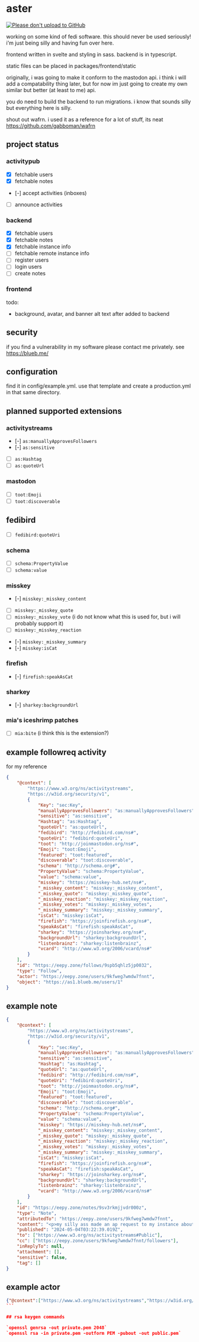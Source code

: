 # aster

[![Please don't upload to GitHub](https://nogithub.codeberg.page/badge.svg)](https://nogithub.codeberg.page)

working on some kind of fedi software.
this should never be used seriously! i'm just being silly and having fun over here.

frontend written in svelte and styling in sass. backend is in typescript.

static files can be placed in packages/frontend/static

originally, i was going to make it conform to the mastodon api. i think i will add a compatability thing later, but for now im just going to create my own similar but better (at least to me) api.

you do need to build the backend to run migrations. i know that sounds silly but everything here is silly.

shout out wafrn. i used it as a reference for a lot of stuff, its neat
https://github.com/gabboman/wafrn

## project status

### activitypub

-   [x] fetchable users
-   [x] fetchable notes
-   [-] accept activities (inboxes)
-   [ ] announce activities

### backend

-   [x] fetchable users
-   [x] fetchable notes
-   [x] fetchable instance info
-   [ ] fetchable remote instance info
-   [ ] register users
-   [ ] login users
-   [ ] create notes

### frontend

todo:

-   background, avatar, and banner alt text after added to backend

## security

if you find a vulnerability in my software please contact me privately. see https://blueb.me/

## configuration

find it in config/example.yml.
use that template and create a production.yml in that same directory.

## planned supported extensions

### activitystreams

-   [-] `as:manuallyApprovesFollowers`
-   [-] `as:sensitive`
-   [ ] `as:Hashtag`
-   [ ] `as:quoteUrl`

### mastodon

-   [ ] `toot:Emoji`
-   [ ] `toot:discoverable`

## fedibird

-   [ ] `fedibird:quoteUri`

### schema

-   [ ] `schema:PropertyValue`
-   [ ] `schema:value`

### misskey

-   [-] `misskey:_misskey_content`
-   [ ] `misskey:_misskey_quote`
-   [ ] `misskey:_misskey_vote` (i do not know what this is used for, but i will probably support it)
-   [ ] `misskey:_misskey_reaction`
-   [-] `misskey:_misskey_summary`
-   [-] `misskey:isCat`

### firefish

-   [-] `firefish:speakAsCat`

### sharkey

-   [-] `sharkey:backgroundUrl`

### mia's iceshrimp patches

-   [ ] `mia:bite` (i think this is the extension?)

## example followreq activity

for my reference

```json
{
	"@context": [
		"https://www.w3.org/ns/activitystreams",
		"https://w3id.org/security/v1",
		{
			"Key": "sec:Key",
			"manuallyApprovesFollowers": "as:manuallyApprovesFollowers",
			"sensitive": "as:sensitive",
			"Hashtag": "as:Hashtag",
			"quoteUrl": "as:quoteUrl",
			"fedibird": "http://fedibird.com/ns#",
			"quoteUri": "fedibird:quoteUri",
			"toot": "http://joinmastodon.org/ns#",
			"Emoji": "toot:Emoji",
			"featured": "toot:featured",
			"discoverable": "toot:discoverable",
			"schema": "http://schema.org#",
			"PropertyValue": "schema:PropertyValue",
			"value": "schema:value",
			"misskey": "https://misskey-hub.net/ns#",
			"_misskey_content": "misskey:_misskey_content",
			"_misskey_quote": "misskey:_misskey_quote",
			"_misskey_reaction": "misskey:_misskey_reaction",
			"_misskey_votes": "misskey:_misskey_votes",
			"_misskey_summary": "misskey:_misskey_summary",
			"isCat": "misskey:isCat",
			"firefish": "https://joinfirefish.org/ns#",
			"speakAsCat": "firefish:speakAsCat",
			"sharkey": "https://joinsharkey.org/ns#",
			"backgroundUrl": "sharkey:backgroundUrl",
			"listenbrainz": "sharkey:listenbrainz",
			"vcard": "http://www.w3.org/2006/vcard/ns#"
		}
	],
	"id": "https://eepy.zone/follows/9spb5qhlz5jp0032",
	"type": "Follow",
	"actor": "https://eepy.zone/users/9kfweg7wmdw7fnnt",
	"object": "https://as1.blueb.me/users/1"
}
```

## example note

```json
{
	"@context": [
		"https://www.w3.org/ns/activitystreams",
		"https://w3id.org/security/v1",
		{
			"Key": "sec:Key",
			"manuallyApprovesFollowers": "as:manuallyApprovesFollowers",
			"sensitive": "as:sensitive",
			"Hashtag": "as:Hashtag",
			"quoteUrl": "as:quoteUrl",
			"fedibird": "http://fedibird.com/ns#",
			"quoteUri": "fedibird:quoteUri",
			"toot": "http://joinmastodon.org/ns#",
			"Emoji": "toot:Emoji",
			"featured": "toot:featured",
			"discoverable": "toot:discoverable",
			"schema": "http://schema.org#",
			"PropertyValue": "schema:PropertyValue",
			"value": "schema:value",
			"misskey": "https://misskey-hub.net/ns#",
			"_misskey_content": "misskey:_misskey_content",
			"_misskey_quote": "misskey:_misskey_quote",
			"_misskey_reaction": "misskey:_misskey_reaction",
			"_misskey_votes": "misskey:_misskey_votes",
			"_misskey_summary": "misskey:_misskey_summary",
			"isCat": "misskey:isCat",
			"firefish": "https://joinfirefish.org/ns#",
			"speakAsCat": "firefish:speakAsCat",
			"sharkey": "https://joinsharkey.org/ns#",
			"backgroundUrl": "sharkey:backgroundUrl",
			"listenbrainz": "sharkey:listenbrainz",
			"vcard": "http://www.w3.org/2006/vcard/ns#"
		}
	],
	"id": "https://eepy.zone/notes/9sv3rkmjjvdr000z",
	"type": "Note",
	"attributedTo": "https://eepy.zone/users/9kfweg7wmdw7fnnt",
	"content": "<p>my silly ass made an ap request to my instance about a remote post</p>",
	"published": "2024-05-04T03:22:39.019Z",
	"to": ["https://www.w3.org/ns/activitystreams#Public"],
	"cc": ["https://eepy.zone/users/9kfweg7wmdw7fnnt/followers"],
	"inReplyTo": null,
	"attachment": [],
	"sensitive": false,
	"tag": []
}
```

## example actor

````json
{"@context":["https://www.w3.org/ns/activitystreams","https://w3id.org/security/v1",{"Key":"sec:Key","manuallyApprovesFollowers":"as:manuallyApprovesFollowers","sensitive":"as:sensitive","Hashtag":"as:Hashtag","quoteUrl":"as:quoteUrl","fedibird":"http://fedibird.com/ns#","quoteUri":"fedibird:quoteUri","toot":"http://joinmastodon.org/ns#","Emoji":"toot:Emoji","featured":"toot:featured","discoverable":"toot:discoverable","schema":"http://schema.org#","PropertyValue":"schema:PropertyValue","value":"schema:value","misskey":"https://misskey-hub.net/ns#","_misskey_content":"misskey:_misskey_content","_misskey_quote":"misskey:_misskey_quote","_misskey_reaction":"misskey:_misskey_reaction","_misskey_votes":"misskey:_misskey_votes","_misskey_summary":"misskey:_misskey_summary","isCat":"misskey:isCat","firefish":"https://joinfirefish.org/ns#","speakAsCat":"firefish:speakAsCat","sharkey":"https://joinsharkey.org/ns#","backgroundUrl":"sharkey:backgroundUrl","listenbrainz":"sharkey:listenbrainz","vcard":"http://www.w3.org/2006/vcard/ns#"}],"type":"Person","id":"https://eepy.zone/users/9kfweg7wmdw7fnnt","inbox":"https://eepy.zone/users/9kfweg7wmdw7fnnt/inbox","outbox":"https://eepy.zone/users/9kfweg7wmdw7fnnt/outbox","followers":"https://eepy.zone/users/9kfweg7wmdw7fnnt/followers","following":"https://eepy.zone/users/9kfweg7wmdw7fnnt/following","featured":"https://eepy.zone/users/9kfweg7wmdw7fnnt/collections/featured","sharedInbox":"https://eepy.zone/inbox","endpoints":{"sharedInbox":"https://eepy.zone/inbox"},"url":"https://eepy.zone/@blueb","preferredUsername":"blueb","name":"malicious harper","summary":"<p><div><i><b>hi im harper</b></i> <i>​:waving:​</i><span><br></span><i><small><b>kattgutte er ikke ekte</b></small></i></div><span><br>minor!!!! <br><br>bad programmer, subpar sysadmin, silly creature, eepy.zone admin<br><br>current setup: gnome on arch, although i typically use kde :3<br><br>working on my own </span><i>terrible</i><span> fedi software. i will be posting about that a lot while working on it. sorryyyy!<br><br>feel free to follow request. your vibe will be checked<br><br>alt </span><a href=\"https://eepy.zone/@harper@akko.eepy.zone\" class=\"u-url mention\">@harper@akko.eepy.zone</a><span><br>alt.. 2! </span><a href=\"https://eepy.zone/@blueb@labyrinth.zone\" class=\"u-url mention\">@blueb@labyrinth.zone</a><span><br>aster account: </span><a href=\"https://eepy.zone/@blueb@as2.blueb.me\" class=\"u-url mention\">@blueb@as2.blueb.me</a><span><br>private </span><a href=\"https://eepy.zone/@blueb@grimgreenfo.rest\" class=\"u-url mention\">@blueb@grimgreenfo.rest</a><span><br><br></span><div><i>⚠️ warning: sometimes i like to get a little silly. ⚠️</i></div><div><i>if you can see this, you should look at my profile on my instance. it'll look cooler</i></div></p>","_misskey_summary":"<center>$[x2 **hi im harper**] $[spin :waving:]\n$[position.y=-0.4 <small>**kattgutte er ikke ekte**</small>]</center>\n\nminor!!!! \n\nbad programmer, subpar sysadmin, silly creature, eepy.zone admin\n\ncurrent setup: gnome on arch, although i typically use kde :3\n\nworking on my own $[small terrible] fedi software. i will be posting about that a lot while working on it. sorryyyy!\n\nfeel free to follow request. your vibe will be checked\n\nalt @harper@akko.eepy.zone\nalt.. 2! @blueb@labyrinth.zone\naster account: @blueb@as2.blueb.me\nprivate @blueb@grimgreenfo.rest\n\n\n<center>$[fg.color=e63939 ⚠️ warning: sometimes i like to get a little silly. ⚠️]</center>\n<center>\n$[scale.y=0,x=0 if you can see this, you should look at my profile on my instance. it'll look cooler]</center>","icon":{"type":"Image","url":"https://media.eepy.zone/mkmedia/webpublic-87770270-05b0-488d-8a8b-e0438956d323.png","sensitive":false,"name":null},"image":{"type":"Image","url":"https://media.eepy.zone/mkmedia/6802825f-74f3-4506-90f4-53575730d640.webp","sensitive":false,"name":null},"backgroundUrl":null,"tag":[{"id":"https://eepy.zone/emojis/waving","type":"Emoji","name":":waving:","updated":"2024-02-20T06:36:59.680Z","icon":{"type":"Image","mediaType":"image/gif","url":"https://media.eepy.zone/mkmedia/9b360c62-bf57-41ba-9eeb-03ce9569cb75"}}],"manuallyApprovesFollowers":true,"discoverable":true,"publicKey":{"id":"https://eepy.zone/users/9kfweg7wmdw7fnnt#main-key","type":"Key","owner":"https://eepy.zone/users/9kfweg7wmdw7fnnt","publicKeyPem":"-----BEGIN PUBLIC KEY-----\nMIICIjANBgkqhkiG9w0BAQEFAAOCAg8AMIICCgKCAgEArGcrQRt3bwzCW4FrF7tP\nxLYZtRuK6WtF4A9GZOk2hpb3QQiX24fR80hPFCDBfC7TVHi2swvdixHsuLMweSWT\n8J09NXZNZFTIGZ2BSorlrshrKRocSipqif2oMIL8dQpPldPZj6ks1xeUbAto37HV\nHk8l23zKkQ84764x89eWvG9thTCDtPZLsjC1FLdh+tndb/9XTycVTX1/EfHEHnLm\n60sDTBDfl63V+NNPMiMeXnLTKF1pAjtbXkAddJXdIjbRrSv4VzTisBWjQXK0uPgb\nR2UKMYC4smGaWjWSGS+nnEH49tin93FUDQzeLpUrfwKmhbyhZjtH5h7/8KFKzkt/\nbBIzCO5Co7JhK70ke6BJjs/xn8KwoyaTVh5+tN6RkZasOmiDIH5jb0vMu85PeurU\nG/v2BKF0ds0uwbmZbp+AOCZNe637CueyH5J12QIcLutDkLF1LLDRA+8utdWNOL9R\nIuT3RCFdnWoFPhhvRGqyu1kWauEVF4F+uozANthG0uiqUqlB48NISdsZAQozezZ+\nzrjuK39Zh/JPfXAoJF2wUu7NNrOtKAukWcXx7iK2q2x9iNsx22Jo/WB+G/R59fxJ\nFH5FA6pYj7WZSxeUwuDLRNI0w1lSkQnm/d3P14CY+4dsox4jCy+WZdVwybgwx1cB\npFb2MUzZjXdsVFUwtsmhZesCAwEAAQ==\n-----END PUBLIC KEY-----\n"},"isCat":true,"noindex":false,"speakAsCat":true,"attachment":[{"type":"PropertyValue","name":"website","value":"<a href=\"https://blueb.me/\" rel=\"me nofollow noopener\" target=\"_blank\">https://blueb.me/</a>"},{"type":"PropertyValue","name":"email","value":"ihateblueb@proton.me"},{"type":"PropertyValue","name":"discord","value":"ihateblueb"},{"type":"PropertyValue","name":"retrospring","value":"<a href=\"https://retrospring.net/@blueb\" rel=\"me nofollow noopener\" target=\"_blank\">https://retrospring.net/@blueb</a>"},{"type":"PropertyValue","name":"age","value":"16"},{"type":"PropertyValue","name":"languages","value":"en (native), no (very poorly)"},{"type":"PropertyValue","name":"pronouns","value":"it or she :3 (https://prns.cc/bazmp)"},{"type":"PropertyValue","name":"keyoxide","value":"[aspe:keyoxide.org:WINULIVTB46JSFWOERVVX3DUWM](https://keyoxide.org/aspe%3Akeyoxide.org%3AWINULIVTB46JSFWOERVVX3DUWM)"}],"alsoKnownAs":["https://wetdry.world/users/ihateblueb"],"vcard:bday":"1642-03-27","vcard:Address":"a cozy bed"}
```

## rsa keygen commands

`openssl genrsa -out private.pem 2048`
`openssl rsa -in private.pem -outform PEM -pubout -out public.pem`
````
